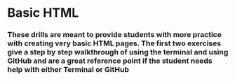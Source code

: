 # Basic HTML

### These drills are meant to provide students with more practice with creating very basic HTML pages. The first two exercises give a step by step walkthrough of using the terminal and using GitHub and are a great reference point if the student needs help with either Terminal or GitHub
